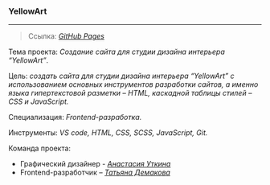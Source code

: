 ### YellowArt
---

>Ссылка: *[GitHub Pages](https://tati-id9.github.io/YellowArt/)*

Тема проекта: *Создание сайта для студии дизайна интерьера “YellowArt”*.

Цель: *создать сайта для студии дизайна интерьера “YellowArt” с использованием основных инструментов разработки сайтов, а именно языка гипертекстовой разметки – HTML, каскадной таблицы стилей – CSS и JavaScript.*

Специализация: *Frontend-разработка.*

Инструменты: *VS code, HTML, CSS, SCSS, JavaScript, Git.*

Команда проекта:
* Графический дизайнер - *[Анастасия Уткина](https://www.behance.net/tropichka)* 
* Frontend-разработчик – *[Татьяна Демакова](https://github.com/tati-id9)*
